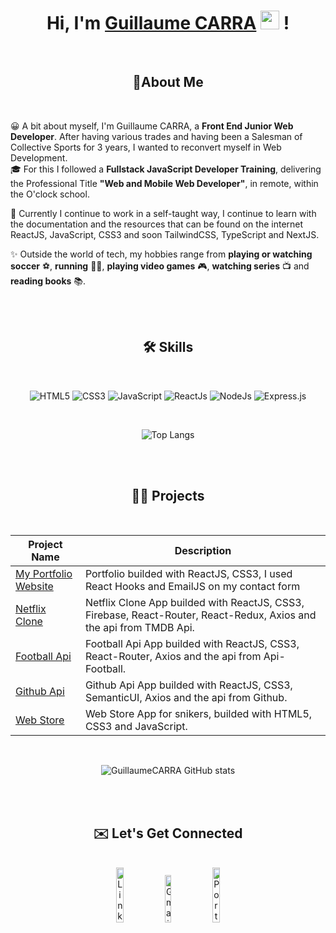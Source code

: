 <h1 align="center"> Hi, I'm <a href="https://www.linkedin.com/in/guillaumecarra/" target="_blank" rel="noreferrer">Guillaume CARRA</a> <img src="https://media.giphy.com/media/hvRJCLFzcasrR4ia7z/giphy.gif" width="30px" height="30px"> !</h1>

<br />

<h2 align="center">🚀About Me</h2>

<br />

😀 A bit about myself, I'm Guillaume CARRA, a **Front End Junior Web Developer**. After having various trades and having been a Salesman of Collective Sports for 3 years, I wanted to reconvert myself in Web Development.<br>
🎓 For this I followed a **Fullstack JavaScript Developer Training**, delivering the Professional Title **"Web and Mobile Web Developer"**, in remote, within the O'clock school.

🧠 Currently I continue to work in a self-taught way, I continue to learn with the documentation and the resources that can be found on the internet ReactJS, JavaScript, CSS3 and soon TailwindCSS, TypeScript and NextJS.

✨ Outside the world of tech, my hobbies range from **playing or watching soccer** ⚽, **running** 🏃‍♂️, **playing video games** 🎮, **watching series** 📺 and **reading books** 📚.  

<br />
<br />

<h2 align="center">🛠 Skills</h2>

<br />

<p align="center">
 <img alt="HTML5" src="https://img.shields.io/badge/html5-%23E34F26.svg?&style=for-the-badge&logo=html5&logoColor=white" />
 <img alt="CSS3" src="https://img.shields.io/badge/css3-%231572B6.svg?&style=for-the-badge&logo=css3&logoColor=white" />
 <img alt="JavaScript" src="https://img.shields.io/badge/javascript-%23323330.svg?&style=for-the-badge&logo=javascript&logoColor=%23F7DF1E" />
 <img alt="ReactJs" src="https://img.shields.io/badge/React-20232A?style=for-the-badge&logo=react&logoColor=61DAFB" />
 <img alt="NodeJs" src="https://img.shields.io/badge/Node.js-339933?style=for-the-badge&logo=nodedotjs&logoColor=white" />
 <img alt="Express.js" src="https://img.shields.io/badge/Express.js-000000?style=for-the-badge&logo=express&logoColor=white" />
</p>

<br />

<div align="center">

 ![Top Langs](https://github-readme-stats.vercel.app/api/top-langs/?username=GuillaumeCARRA&hide=shell&theme=tokyonight)

</div>

<br />
<br />

<h2 align="center">👨‍💻 Projects</h2>

<br />
 
 | Project Name | Description |
 | ------------ | ----------- |
 | [My Portfolio Website](https://www.guillaumecarra.com/)  | Portfolio builded with ReactJS, CSS3, I used React Hooks and EmailJS on my contact form |
 | [Netflix Clone](https://netflix-clone-97fb7.web.app/)  | Netflix Clone App builded with ReactJS, CSS3, Firebase, React-Router, React-Redux, Axios and the api from TMDB Api.  |
 | [Football Api](https://api-soccer.netlify.app/) | Football Api App builded with ReactJS, CSS3, React-Router, Axios and the api from Api-Football. |
 | [Github Api](https://apigithub-gc.netlify.app/) | Github Api App builded with ReactJS, CSS3, SemanticUI, Axios and the api from Github. |
 | [Web Store](https://webstoresneakers.netlify.app/) | Web Store App for snikers, builded with HTML5, CSS3 and JavaScript. |
 
  <br />
 
 <div align="center">
 
  ![GuillaumeCARRA GitHub stats](https://github-readme-stats.vercel.app/api?username=GuillaumeCARRA&show_icons=true&hide=stars,prs,issues,contribs&count_private=true&theme=tokyonight)
 
 </div>
 
 <br />
 <br />
 

<h2 align="center">✉️ Let's Get Connected</h2>

<br />

<div align="center">
  <a href="https://www.linkedin.com/in/guillaumecarra/" target="_blank" rel="noreferrer"><img alt="LinkedIn"  width="15%" src="https://img.shields.io/badge/linkedin%20-%230077B5.svg?&style=for-  the-badge&logo=linkedin&logoColor=white" /></a>
  <a href="mailto:carraguillaume@gmail.com"><img alt="Gmail" width="14%" src="https://img.shields.io/badge/Gmail-D14836?style=for-the-badge&logo=gmail&logoColor=white" /></a>
 <a href="https://www.guillaumecarra.com/" target="_blank" rel="noreferrer"><img alt="Portfolio" width="15%" src="https://img.shields.io/badge/Portfolio-5340ff? style=for-the-badge&logo=Google-chrome&logoColor=white"/> </a>
</div>

<!---
GuillaumeCARRA/GuillaumeCARRA is a ✨ special ✨ repository because its `README.md` (this file) appears on your GitHub profile.
You can click the Preview link to take a look at your changes.
--->
